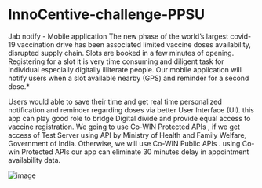 # InnoCentive-challenge-PPSU
Jab notify  - Mobile application
The new phase of the world’s largest covid-19 vaccination drive has been associated limited vaccine doses availability, disrupted supply chain. Slots are booked in a few minutes of opening. Registering for a slot it is very time consuming and diligent task for individual especially digitally illiterate people. Our mobile application will notify users when a slot available nearby (GPS) and reminder for a second dose.*

Users would able to save their time and get real time personalized notification and reminder regarding doses via better User Interface (UI). this app can play good role to bridge Digital divide and provide equal access to vaccine registration.
We going to use Co-WIN Protected APIs , if we get access of Test Server using API by Ministry of Health and Family Welfare, Government of India. Otherwise, we will use Co-WIN Public APIs . using
Co-win Protected APIs our app can eliminate 30 minutes delay in appointment availability data.

![image](https://user-images.githubusercontent.com/54111873/185791232-6579766d-5e91-402a-b2e0-5487ff4ae743.png)
